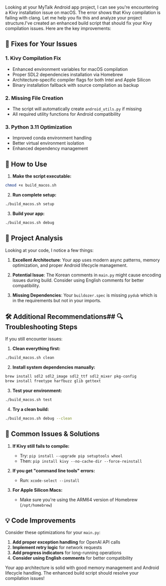 Looking at your MyTalk Android app project, I can see you're encountering a Kivy installation issue on macOS. The error shows that Kivy compilation is failing with clang. Let me help you fix this and analyze your project structure.I've created an enhanced build script that should fix your Kivy compilation issues. Here are the key improvements:

## 🔧 **Fixes for Your Issues**

### 1. **Kivy Compilation Fix**
- Enhanced environment variables for macOS compilation
- Proper SDL2 dependencies installation via Homebrew
- Architecture-specific compiler flags for both Intel and Apple Silicon
- Binary installation fallback with source compilation as backup

### 2. **Missing File Creation**
- The script will automatically create `android_utils.py` if missing
- All required utility functions for Android compatibility

### 3. **Python 3.11 Optimization**
- Improved conda environment handling
- Better virtual environment isolation
- Enhanced dependency management

## 🚀 **How to Use**

1. **Make the script executable:**
```bash
chmod +x build_macos.sh
```

2. **Run complete setup:**
```bash
./build_macos.sh setup
```

3. **Build your app:**
```bash
./build_macos.sh debug
```

## 📱 **Project Analysis**

Looking at your code, I notice a few things:

1. **Excellent Architecture**: Your app uses modern async patterns, memory optimization, and proper Android lifecycle management.

2. **Potential Issue**: The Korean comments in `main.py` might cause encoding issues during build. Consider using English comments for better compatibility.

3. **Missing Dependencies**: Your `buildozer.spec` is missing `pydub` which is in the requirements but not in your imports.

## 🛠️ **Additional Recommendations**## 🔍 **Troubleshooting Steps**

If you still encounter issues:

1. **Clean everything first:**
```bash
./build_macos.sh clean
```

2. **Install system dependencies manually:**
```bash
brew install sdl2 sdl2_image sdl2_ttf sdl2_mixer pkg-config
brew install freetype harfbuzz glib gettext
```

3. **Test your environment:**
```bash
./build_macos.sh test
```

4. **Try a clean build:**
```bash
./build_macos.sh debug --clean
```

## 🚨 **Common Issues & Solutions**

1. **If Kivy still fails to compile:**
   - Try: `pip install --upgrade pip setuptools wheel`
   - Then: `pip install kivy --no-cache-dir --force-reinstall`

2. **If you get "command line tools" errors:**
   - Run: `xcode-select --install`

3. **For Apple Silicon Macs:**
   - Make sure you're using the ARM64 version of Homebrew (`/opt/homebrew`)

## 💡 **Code Improvements**

Consider these optimizations for your `main.py`:

1. **Add proper exception handling** for OpenAI API calls
2. **Implement retry logic** for network requests  
3. **Add progress indicators** for long-running operations
4. **Consider using English comments** for better compatibility

Your app architecture is solid with good memory management and Android lifecycle handling. The enhanced build script should resolve your compilation issues!